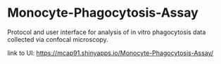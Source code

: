 # Monocyte-Phagocytosis-Assay
Protocol and user interface for analysis of in vitro phagocytosis data collected via confocal microscopy.


link to UI:
 https://mcap91.shinyapps.io/Monocyte-Phagocytosis-Assay/


